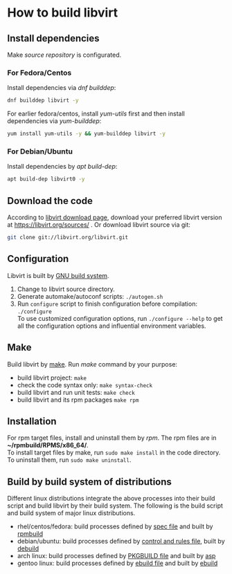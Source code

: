 # How to build libvirt

## Install dependencies
Make *source repository* is configurated.  

### For Fedora/Centos
Install dependencies via *dnf builddep*:
```sh
dnf builddep libvirt -y
```
For earlier fedora/centos, install *yum-utils* first and then install 
dependencies via *yum-builddep*:
```sh
yum install yum-utils -y && yum-builddep libvirt -y
```

### For Debian/Ubuntu
Install dependencies by *apt build-dep*:
```sh
apt build-dep libvirt0 -y
```

## Download the code
According to [libvirt download page](https://libvirt.org/downloads.html), 
download your preferred libvirt version at https://libvirt.org/sources/ . Or 
download libvirt source via git:
```sh
git clone git://libvirt.org/libvirt.git
```

## Configuration
Libvirt is built by 
[GNU build system](https://en.wikipedia.org/wiki/GNU_Build_System).
1. Change to libvirt source directory.
1. Generate automake/autoconf scripts: `./autogen.sh`
1. Run `configure` script to finish configuration before compilation: 
`./configure`  
To use customized configuration options, run `./configure --help` to get all 
the configuration options and influential environment variables.

## Make
Build libvirt by [make](https://en.wikipedia.org/wiki/Make_%28software%29). Run 
*make* command by your purpose:
- build libvirt project: `make`
- check the code syntax only: `make syntax-check`
- build libvirt and run unit tests: `make check`
- build libvirt and its rpm packages `make rpm`

## Installation
For rpm target files, install and uninstall them by *rpm*. The rpm files are in 
**~/rpmbuild/RPMS/x86_64/**.  
To install target files by make, run `sudo make install` in the code directory. 
To uninstall them, run `sudo make uninstall`.

## Build by build system of distributions
Different linux distributions integrate the above processes into their build 
script and build libvirt by their build system. The following is the build script 
and build system of major linux distributions.
- rhel/centos/fedora: build processes defined by 
[spec file](http://ftp.rpm.org/max-rpm/s1-rpm-inside-scripts.html) and built by 
[rpmbuild](https://linux.die.net/man/8/rpmbuild)
- debian/ubuntu: build processes defined by 
[control and rules file](https://www.debian.org/doc/manuals/maint-guide/dreq.en.html), 
built by [debuild](https://wiki.debian.org/BuildingTutorial)
- arch linux: build processes defined by 
[PKGBUILD file](https://wiki.archlinux.org/index.php/PKGBUILD) and built by 
[asp](https://github.com/archlinux/asp)
- gentoo linux: build processes defined by 
[ebuild file](https://wiki.gentoo.org/wiki/Basic_guide_to_write_Gentoo_Ebuilds) 
and built by
[ebuild](https://dev.gentoo.org/~zmedico/portage/doc/man/ebuild.1.html)
